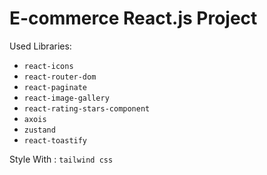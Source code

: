 # E-commerce React.js Project

Used Libraries:

- `react-icons`
- `react-router-dom`
- `react-paginate`
- `react-image-gallery`
- `react-rating-stars-component`
- `axois`
- `zustand`
- `react-toastify`

Style With : `tailwind css`
